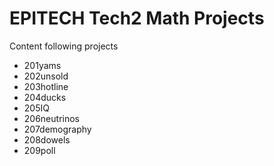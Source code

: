 # EPITECH Tech2 Math Projects

Content following projects 

- 201yams
- 202unsold
- 203hotline
- 204ducks
- 205IQ
- 206neutrinos
- 207demography
- 208dowels
- 209poll
